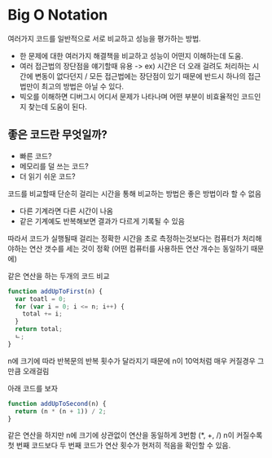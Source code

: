 # Big O Notation

여러가지 코드를 일반적으로 서로 비교하고 성능을 평가하는 방법.

- 한 문제에 대한 여러가지 해결책을 비교하고 성능이 어떤지 이해하는데 도움.
- 여러 접근법의 장단점을 얘기할때 유용 -> ex) 시간은 더 오래 걸려도 처리하는 시간에 변동이 없다던지 / 모든 접근법에는 장단점이 있기 때문에 반드시 하나의 접근법만이 최고의 방법은 아닐 수 있다.
- 빅오를 이해하면 디버그시 어디서 문제가 나타나며 어떤 부분이 비효율적인 코드인지 찾는데 도움이 된다.

## 좋은 코드란 무엇일까?

- 빠른 코드?
- 메모리를 덜 쓰는 코드?
- 더 읽기 쉬운 코드?

코드를 비교할때 단순히 걸리는 시간을 통해 비교하는 방법은 좋은 방법이라 할 수 없음

- 다른 기계라면 다른 시간이 나옴
- 같은 기계예도 반복해보면 결과가 다르게 기록될 수 있음

따라서 코드가 실행될때 걸리는 정확한 시간을 초로 측정하는것보다는 컴퓨터가 처리해야하는 연산 갯수를 세는 것이 정확 (어떤 컴퓨터를 사용하든 연산 개수는 동일하기 때문에)

같은 연산을 하는 두개의 코드 비교

```js
function addUpToFirst(n) {
  var toatl = 0;
  for (var i = 0; i <= n; i++) {
    total += i;
  }
  return total;
  ㄴ;
}
```

n에 크기에 따라 반복문의 반복 횟수가 달라지기 때문에 n이 10억처럼 매우 커질경우 그만큼 오래걸림

아래 코드를 보자

```js
function addUpToSecond(n) {
  return (n * (n + 1)) / 2;
}
```

같은 연산을 하지만 n에 크기에 상관없이 연산을 동일하게 3번함 (\*, +, /)
n이 커질수록 첫 번째 코드보다 두 번째 코드가 연산 횟수가 현저히 적음을 확인할 수 있음.
